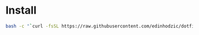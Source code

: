 # Install

```bash
bash -c "`curl -fsSL https://raw.githubusercontent.com/edinhodzic/dotfiles/master/install.sh`"
```
